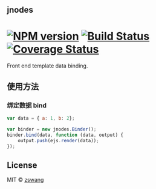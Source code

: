 jnodes
--------

# [![NPM version][npm-image]][npm-url] [![Build Status][travis-image]][travis-url] [![Coverage Status][coverage-image]][coverage-url]

Front end template data binding.


## 使用方法

### 绑定数据 bind

```js
var data = { a: 1, b: 2};

var binder = new jnodes.Binder();
binder.bind(data, function (data, output) {
	output.push(ejs.render(data));
});
```

## License

MIT © [zswang](http://weibo.com/zswang)

[npm-url]: https://npmjs.org/package/jnodes
[npm-image]: https://badge.fury.io/js/jnodes.svg
[travis-url]: https://travis-ci.org/zswang/jnodes
[travis-image]: https://travis-ci.org/zswang/jnodes.svg?branch=master
[coverage-url]: https://coveralls.io/github/zswang/jnodes?branch=master
[coverage-image]: https://coveralls.io/repos/zswang/jnodes/badge.svg?branch=master&service=github